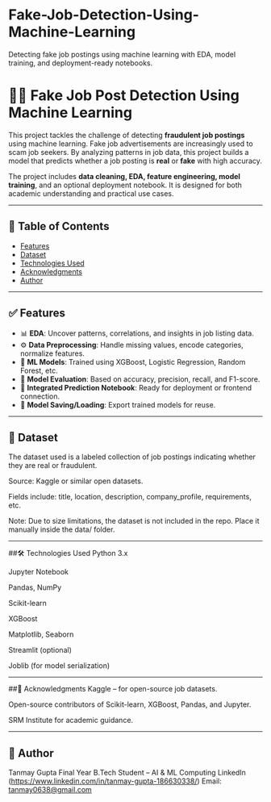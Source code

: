 # Fake-Job-Detection-Using-Machine-Learning
Detecting fake job postings using machine learning with EDA, model training, and deployment-ready notebooks.

# 🕵️‍♂️ Fake Job Post Detection Using Machine Learning

This project tackles the challenge of detecting **fraudulent job postings** using machine learning. Fake job advertisements are increasingly used to scam job seekers. By analyzing patterns in job data, this project builds a model that predicts whether a job posting is **real** or **fake** with high accuracy.

The project includes **data cleaning, EDA, feature engineering, model training**, and an optional deployment notebook. It is designed for both academic understanding and practical use cases.

---

## 📌 Table of Contents

- [Features](#features)
- [Dataset](#dataset)
- [Technologies Used](#technologies-used)
- [Acknowledgments](#acknowledgments)
- [Author](#author)


---

## ✅ Features

- 📊 **EDA**: Uncover patterns, correlations, and insights in job listing data.
- ⚙️ **Data Preprocessing**: Handle missing values, encode categories, normalize features.
- 🧠 **ML Models**: Trained using XGBoost, Logistic Regression, Random Forest, etc.
- 🧪 **Model Evaluation**: Based on accuracy, precision, recall, and F1-score.
- 🧩 **Integrated Prediction Notebook**: Ready for deployment or frontend connection.
- 💾 **Model Saving/Loading**: Export trained models for reuse.

---

## 📂 Dataset
The dataset used is a labeled collection of job postings indicating whether they are real or fraudulent.

Source: Kaggle or similar open datasets.

Fields include: title, location, description, company_profile, requirements, etc.

Note: Due to size limitations, the dataset is not included in the repo. Place it manually inside the data/ folder.


---


##🛠️ Technologies Used
Python 3.x

Jupyter Notebook

Pandas, NumPy

Scikit-learn

XGBoost

Matplotlib, Seaborn

Streamlit (optional)

Joblib (for model serialization)


---


##🙏 Acknowledgments
Kaggle – for open-source job datasets.

Open-source contributors of Scikit-learn, XGBoost, Pandas, and Jupyter.

SRM Institute for academic guidance.

---

## 👤 Author
Tanmay Gupta
Final Year B.Tech Student – AI & ML Computing
LinkedIn (https://www.linkedin.com/in/tanmay-gupta-186630338/)
Email: tanmay0638@gmail.com




